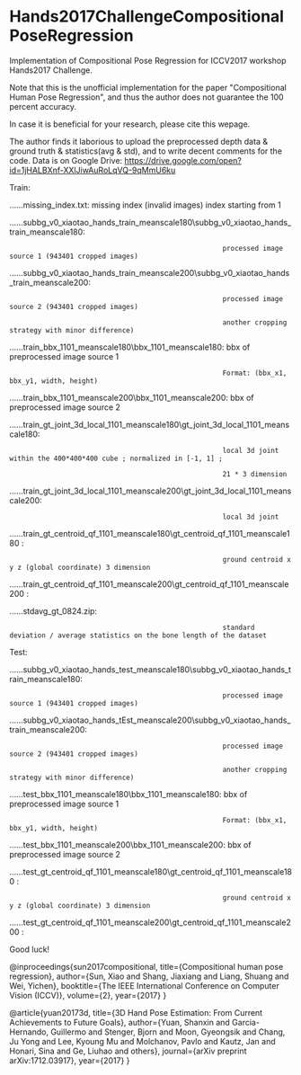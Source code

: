 # Hands2017ChallengeCompositionalPoseRegression
Implementation of Compositional Pose Regression for ICCV2017 workshop Hands2017 Challenge.

Note that this is the unofficial implementation for the paper "Compositional Human Pose Regression", and thus the author does not guarantee the 100 percent accuracy.

In case it is beneficial for your research, please cite this wepage.

The author finds it laborious to upload the preprocessed depth data & ground truth & statistics(avg & std), and to write decent comments for the code. Data is on Google Drive: https://drive.google.com/open?id=1jHALBXnf-XXlJiwAuRoLqVQ-9qMmU6ku 

Train:

......missing_index.txt: missing index (invalid images) index starting from 1

......subbg_v0_xiaotao_hands_train_meanscale180\subbg_v0_xiaotao_hands_train_meanscale180:

                                                         processed image source 1 (943401 cropped images)
                                                         
......subbg_v0_xiaotao_hands_train_meanscale200\subbg_v0_xiaotao_hands_train_meanscale200:

                                                         processed image source 2 (943401 cropped images)
                                                         
                                                         another cropping strategy with minor difference)
                                                         
......train_bbx_1101_meanscale180\bbx_1101_meanscale180: bbx of preprocessed image source 1 

                                                         Format: (bbx_x1, bbx_y1, width, height)
                                                         
......train_bbx_1101_meanscale200\bbx_1101_meanscale200: bbx of preprocessed image source 2 

......train_gt_joint_3d_local_1101_meanscale180\gt_joint_3d_local_1101_meanscale180:

                                                         local 3d joint within the 400*400*400 cube ; normalized in [-1, 1] ;
                                                         
                                                         21 * 3 dimension
                                                         
......train_gt_joint_3d_local_1101_meanscale200\gt_joint_3d_local_1101_meanscale200:
                                                         
                                                         local 3d joint 
                                                         
......train_gt_centroid_qf_1101_meanscale180\gt_centroid_qf_1101_meanscale180 :

                                                         ground centroid x y z (global coordinate) 3 dimension
                                                         
......train_gt_centroid_qf_1101_meanscale200\gt_centroid_qf_1101_meanscale200 :                                                         

......stdavg_gt_0824.zip:                                

                                                         standard deviation / average statistics on the bone length of the dataset


Test:

......subbg_v0_xiaotao_hands_test_meanscale180\subbg_v0_xiaotao_hands_train_meanscale180:

                                                         processed image source 1 (943401 cropped images)
                                                         
......subbg_v0_xiaotao_hands_tEst_meanscale200\subbg_v0_xiaotao_hands_train_meanscale200:

                                                         processed image source 2 (943401 cropped images)
                                                         
                                                         another cropping strategy with minor difference)
                                                         
......test_bbx_1101_meanscale180\bbx_1101_meanscale180: bbx of preprocessed image source 1 

                                                         Format: (bbx_x1, bbx_y1, width, height)
                                                         
......test_bbx_1101_meanscale200\bbx_1101_meanscale200: bbx of preprocessed image source 2 

......test_gt_centroid_qf_1101_meanscale180\gt_centroid_qf_1101_meanscale180 :

                                                         ground centroid x y z (global coordinate) 3 dimension
                                                         
......test_gt_centroid_qf_1101_meanscale200\gt_centroid_qf_1101_meanscale200 :                                                         

Good luck!

@inproceedings{sun2017compositional,
  title={Compositional human pose regression},
  author={Sun, Xiao and Shang, Jiaxiang and Liang, Shuang and Wei, Yichen},
  booktitle={The IEEE International Conference on Computer Vision (ICCV)},
  volume={2},
  year={2017}
}

@article{yuan20173d,
  title={3D Hand Pose Estimation: From Current Achievements to Future Goals},
  author={Yuan, Shanxin and Garcia-Hernando, Guillermo and Stenger, Bjorn and Moon, Gyeongsik and Chang, Ju Yong and Lee, Kyoung Mu and Molchanov, Pavlo and Kautz, Jan and Honari, Sina and Ge, Liuhao and others},
  journal={arXiv preprint arXiv:1712.03917},
  year={2017}
}
